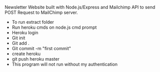 Newsletter Website built with Node.js/Express and Mailchimp API to send POST Request to MailChimp server.

- To run extract folder
- Run heroku cmds on node.js cmd prompt
- Heroku login
- Git init
- Git add .
- Git commit -m "first commit"
- create heroku
- git push heroku master
- This program will not run without my authentication
